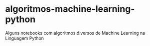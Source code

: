 # algoritmos-machine-learning-python
Alguns notebooks com algoritmos diversos de Machine Learning na Linguagem Python
